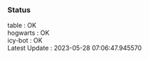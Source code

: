 ### Status


table : OK  
hogwarts : OK  
icy-bot : OK  
Latest Update : 2023-05-28 07:06:47.945570
